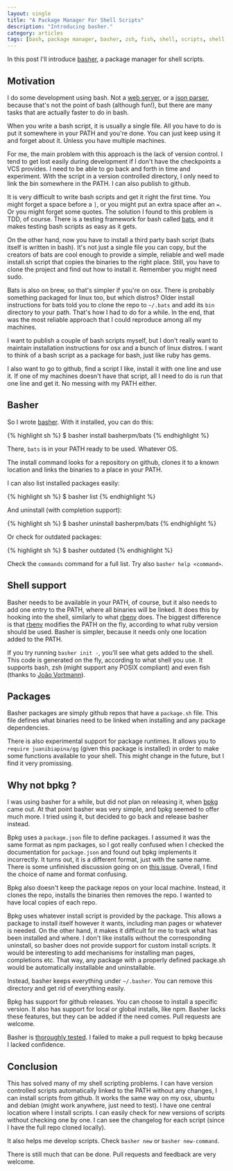 ```yaml
---
layout: single
title: "A Package Manager For Shell Scripts"
description: "Introducing basher."
category: articles
tags: [bash, package manager, basher, zsh, fish, shell, scripts, shell script, scripting]
---
```


In this post I'll introduce [basher](https://github.com/basherpm/basher), a package manager for shell scripts.

## Motivation

I do some development using bash. Not a [web server](https://github.com/avleen/bashttpd), or a [json parser](https://github.com/dominictarr/JSON.sh), because that's not the point of bash (although fun!), but there are many tasks that are actually faster to do in bash.

When you write a bash script, it is usually a single file. All you have to do is put it somewhere in your PATH and you're done. You can just keep using it and forget about it. Unless you have multiple machines.

For me, the main problem with this approach is the lack of version control. I tend to get lost easily during development if I don't have the checkpoints a VCS provides. I need to be able to go back and forth in time and experiment. With the script in a version controlled directory, I only need to link the bin somewhere in the PATH. I can also publish to github.

It is very difficult to write bash scripts and get it right the first time. You might forget a space before a `]`, or you might put an extra space after an `=`. Or you might forget some quotes. The solution I found to this problem is TDD, of course. There is a testing framework for bash called [bats](https://github.com/sstephenson/bats), and it makes testing bash scripts as easy as it gets.

On the other hand, now you have to install a third party bash script (bats itself is written in bash). It's not just a single file you can copy, but the creators of bats are cool enough to provide a simple, reliable and well made install.sh script that copies the binaries to the right place. Still, you have to clone the project and find out how to install it. Remember you might need sudo.

Bats is also on brew, so that's simpler if you're on osx. There is probably something packaged for linux too, but which distros? Older install instructions for bats told you to clone the repo to `~/.bats` and add its `bin` directory to your path. That's how I had to do for a while. In the end, that was the most reliable approach that I could reproduce among all my machines.

I want to publish a couple of bash scripts myself, but I don't really want to maintain installation instructions for osx and a bunch of linux distros. I want to think of a bash script as a package for bash, just like ruby has gems.

I also want to go to github, find a script I like, install it with one line and use it. If one of my machines doesn't have that script, all I need to do is run that one line and get it. No messing with my PATH either.

## Basher

So I wrote [basher](https://github.com/basherpm/basher). With it installed, you can do this:

{% highlight sh %}
$ basher install basherpm/bats
{% endhighlight %}

There, `bats` is in your PATH ready to be used. Whatever OS.

The install command looks for a repository on github, clones it to a known location and links the binaries to a place in your PATH.

I can also list installed packages easily:

{% highlight sh %}
$ basher list
{% endhighlight %}

And uninstall (with completion support):

{% highlight sh %}
$ basher uninstall basherpm/bats
{% endhighlight %}

Or check for outdated packages:

{% highlight sh %}
$ basher outdated
{% endhighlight %}

Check the `commands` command for a full list. Try also `basher help <command>`.

## Shell support

Basher needs to be available in your PATH, of course, but it also needs to add one entry to the PATH, where all binaries will be linked. It does this by hooking into the shell, similarly to what [rbenv](https://github.com/sstephenson/rbenv) does. The biggest difference is that [rbenv](https://github.com/sstephenson/rbenv) modifies the PATH on the fly, according to what ruby version should be used. Basher is simpler, because it needs only one location added to the PATH.

If you try running `basher init -`, you'll see what gets added to the shell. This code is generated on the fly, according to what shell you use. It supports bash, zsh (might support any POSIX compliant) and even fish (thanks to [João Vortmann](https://github.com/jvortmann)).

## Packages

Basher packages are simply github repos that have a `package.sh` file. This file defines what binaries need to be linked when installing and any package dependencies.

There is also experimental support for package runtimes. It allows you to `require juanibiapina/gg` (given this package is installed) in order to make some functions available to your shell. This might change in the future, but I find it very promissing.

## Why not bpkg ?

I was using basher for a while, but did not plan on releasing it, when [bpkg](http://www.bpkg.io/) came out. At that point basher was very simple, and bpkg seemed to offer much more. I tried using it, but decided to go back and release basher instead.

Bpkg uses a `package.json` file to define packages. I assumed it was the same format as npm packages, so I got really confused when I checked the documentation for `package.json` and found out bpkg implements it incorrectly. It turns out, it is a different format, just with the same name. There is some unfinished discussion going on on [this issue](https://github.com/bpkg/bpkg/issues/17). Overall, I find the choice of name and format confusing.

Bpkg also doesn't keep the package repos on your local machine. Instead, it clones the repo, installs the binaries then removes the repo. I wanted to have local copies of each repo.

Bpkg uses whatever install script is provided by the package. This allows a package to install itself however it wants, including man pages or whatever is needed. On the other hand, it makes it difficult for me to track what has been installed and where. I don't like installs without the corresponding uninstall, so basher does not provide support for custom install scripts. It would be interesting to add mechanisms for installing man pages, completions etc. That way, any package with a properly defined package.sh would be automatically installable and uninstallable.

Instead, basher keeps everything under `~/.basher`. You can remove this directory and get rid of everything easily.

Bpkg has support for github releases. You can choose to install a specific version. It also has support for local or global installs, like npm. Basher lacks these features, but they can be added if the need comes. Pull requests are welcome.

Basher is [thoroughly tested](https://travis-ci.org/basherpm/basher). I failed to make a pull request to bpkg because I lacked confidence.

## Conclusion

This has solved many of my shell scripting problems. I can have version controlled scripts automatically linked to the PATH without any changes, I can install scripts from github. It works the same way on my osx, ubuntu and debian (might work anywhere, just need to test). I have one central location where I install scripts. I can easily check for new versions of scripts without checking one by one. I can see the changelog for each script (since I have the full repo cloned locally).

It also helps me develop scripts. Check `basher new` or `basher new-command`.

There is still much that can be done. Pull requests and feedback are very welcome.
